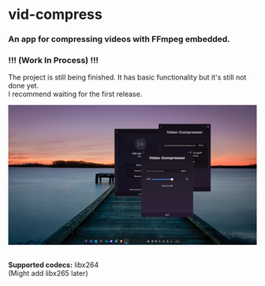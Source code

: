 # vid-compress  

### An app for compressing videos with FFmpeg embedded.  
### !!! (Work In Process) !!!
The project is still being finished. It has basic functionality but it's still not done yet.  
I recommend waiting for the first release.

![demo](https://raw.githubusercontent.com/JustSypth/vid-compress/master/assets/demo.png)

##

**Supported codecs:** libx264  
(Might add libx265 later)
